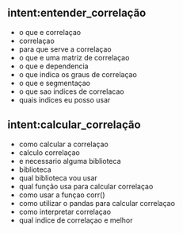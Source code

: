 ## intent:entender_correlação
- o que e correlaçao
- correlaçao
- para que serve a correlaçao
- o que e uma matriz de correlaçao
- o que e dependencia
- o que indica os graus de correlaçao
- o que e segmentaçao
- o que sao indices de correlacao
- quais indices eu posso usar

## intent:calcular_correlação
- como calcular a correlaçao
- calculo correlaçao
- e necessario alguma biblioteca
- biblioteca
- qual biblioteca vou usar
- qual função usa para calcular correlaçao
- como usar a funçao corr()
- como utilizar o pandas para calcular correlaçao
- como interpretar correlaçao
- qual indice de correlaçao e melhor

